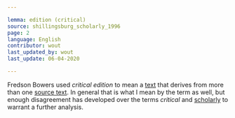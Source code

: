 ```yaml
---

lemma: edition (critical)
source: shillingsburg_scholarly_1996
page: 2
language: English
contributor: wout
last_updated_by: wout
last_update: 06-04-2020

---
```


Fredson Bowers used _critical edition_ to mean a [text](text.html) that derives from more than one [source text](textSource.html). In general that is what I mean by the term as well, but enough disagreement has developed over the terms _critical_ and [scholarly](editingScholarly.html) to warrant a further analysis.
